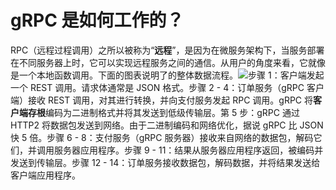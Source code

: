 # gRPC 是如何工作的？

RPC（远程过程调用）之所以被称为“**远程**”，是因为在微服务架构下，当服务部署在不同服务器上时，它可以实现远程服务之间的通信。从用户的角度来看，它就像是一个本地函数调用。下面的图表说明了的整体数据流程。![](images/grpc.jpg)步骤 1：客户端发起一个 REST 调用。请求体通常是 JSON 格式。步骤 2 - 4：订单服务（gRPC 客户端）接收 REST 调用，对其进行转换，并向支付服务发起 RPC 调用。gRPC 将**客户端存根**编码为二进制格式并将其发送到低级传输层。第 5 步：gRPC 通过 HTTP2 将数据包发送到网络。由于二进制编码和网络优化，据说 gRPC 比 JSON 快 5 倍。步骤 6 - 8：支付服务（gRPC 服务器）接收来自网络的数据包，解码它们，并调用服务器应用程序。步骤 9 - 11：结果从服务器应用程序返回，被编码并发送到传输层。步骤 12 - 14：订单服务接收数据包，解码数据，并将结果发送给客户端应用程序。